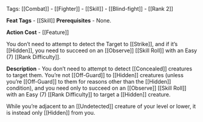 Tags: [[Combat]] - [[Fighter]] - [[Skill]] - [[Blind-fight]] - [[Rank 2]]

**Feat Tags** - [[Skill]]
**Prerequisites** - None.

**Action Cost** - [[Feature]]

You don’t need to attempt to detect the Target to [[Strike]], and if it’s [[Hidden]], you need to succeed on an [[Observe]] [[Skill Roll]] with an Easy (7) [[Rank Difficulty]].

**Description** - You don’t need to attempt to detect [[Concealed]] creatures to target them. You’re not [[Off-Guard]] to [[Hidden]] creatures (unless you’re [[Off-Guard]] to them for reasons other than the [[Hidden]] condition), and you need only to succeed on an [[Observe]] [[Skill Roll]] with an Easy (7) [[Rank Difficulty]] to target a [[Hidden]] creature.

While you’re adjacent to an [[Undetected]] creature of your level or lower, it is instead only [[Hidden]] from you.